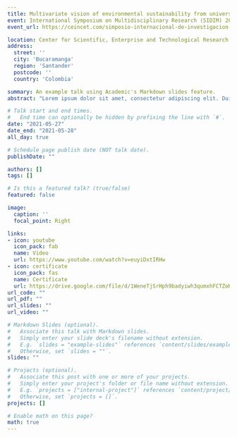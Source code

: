 ```yaml
---
title: Multivariate vision of environmental sustainability from universities.
event: International Symposium on Multidisciplinary Research (SIDIM) 2021
event_url: https://ceincet.com/simposio-internacional-de-investigacion-multidisciplinaria-sidim-2021-en-vivo/

location: Center for Scientific, Enterprise and Technological Research of Colombia (CEINCET)
address:
  street: ''
  city: 'Bucaramanga'
  region: 'Santander'
  postcode: ''
  country: 'Colombia'

summary: An example talk using Academic's Markdown slides feature.
abstract: "Lorem ipsum dolor sit amet, consectetur adipiscing elit. Duis posuere tellusac convallis placerat. Proin tincidunt magna sed ex sollicitudin condimentum. Sed ac faucibus dolor, scelerisque sollicitudin nisi. Cras purus urna, suscipit quis sapien eu, pulvinar tempor diam."

# Talk start and end times.
#   End time can optionally be hidden by prefixing the line with `#`.
date: "2021-05-27"
date_end: "2021-05-28"
all_day: true

# Schedule page publish date (NOT talk date).
publishDate: ""

authors: []
tags: []

# Is this a featured talk? (true/false)
featured: false

image:
  caption: ''
  focal_point: Right

links:
- icon: youtube
  icon_pack: fab
  name: Video
  url: https://www.youtube.com/watch?v=euyiDxtIRHw
- icon: certificate
  icon_pack: fas
  name: Certificate
  url: https://drive.google.com/file/d/1WeneTjSrHph9badyiwh3qumxhFCTZoKY/view?usp=sharing
url_code: ""
url_pdf: ""
url_slides: ""
url_video: ""

# Markdown Slides (optional).
#   Associate this talk with Markdown slides.
#   Simply enter your slide deck's filename without extension.
#   E.g. `slides = "example-slides"` references `content/slides/example-slides.md`.
#   Otherwise, set `slides = ""`.
slides: ""

# Projects (optional).
#   Associate this post with one or more of your projects.
#   Simply enter your project's folder or file name without extension.
#   E.g. `projects = ["internal-project"]` references `content/project/deep-learning/index.md`.
#   Otherwise, set `projects = []`.
projects: []

# Enable math on this page?
math: true
---
```

